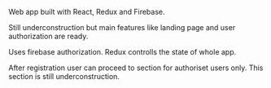 Web app built with React, Redux and Firebase. 

Still underconstruction but main features like landing page and user authorization are ready.

Uses firebase authorization. 
Redux controlls the state of whole app. 

After registration user can proceed to section for authoriset users only. 
This section is still underconstruction.


